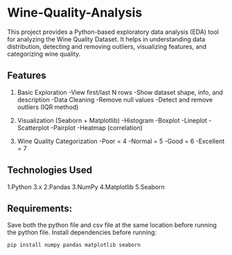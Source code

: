# Wine-Quality-Analysis
This project provides a Python-based exploratory data analysis (EDA) tool for analyzing the Wine Quality Dataset. It helps in understanding data distribution, detecting and removing outliers, visualizing features, and categorizing wine quality.

## Features
1. Basic Exploration
 -View first/last N rows
 -Show dataset shape, info, and description
 -Data Cleaning
 -Remove null values
 -Detect and remove outliers (IQR method)

2. Visualization (Seaborn + Matplotlib)
 -Histogram
 -Boxplot
 -Lineplot
 -Scatterplot
 -Pairplot
 -Heatmap (correlation)

3. Wine Quality Categorization
 -Poor = 4
 -Normal = 5
 -Good = 6
 -Excellent = 7

## Technologies Used
 1.Python 3.x
 2.Pandas
 3.NumPy
 4.Matplotlib
 5.Seaborn

## Requirements:
Save both the python file and csv file at the same location before running the python file.
Install dependencies before running:

```bash
pip install numpy pandas matplotlib seaborn
